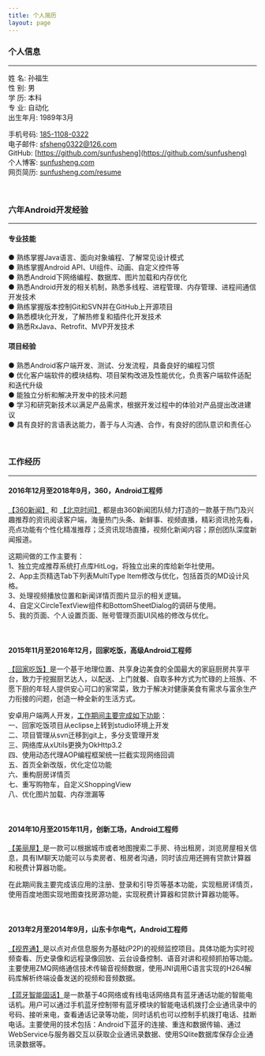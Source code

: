 ```yaml
---
title: 个人简历
layout: page
---
```


### 个人信息  
***

姓 名: 孙福生  
性 别: 男  
学 历: 本科  
专 业: 自动化  
出生年月: 1989年3月  

手机号码: [185-1108-0322]()  
电子邮件: [sfsheng0322@126.com]()  
GitHub: [https://github.com/sunfusheng](https://github.com/sunfusheng)  
个人博客: [sunfusheng.com](http://sunfusheng.com/)  
网页简历: [sunfusheng.com/resume](http://sunfusheng.com/resume/)

<br/>

### 六年Android开发经验  
***

#### 专业技能  

● 熟练掌握Java语言、面向对象编程、了解常见设计模式  
● 熟练掌握Android API、UI组件、动画、自定义控件等  
● 熟悉Android下网络编程、数据库、图⽚加载和内存优化  
● 熟悉Android开发的相关机制，熟悉多线程、进程管理、内存管理、进程间通信开发技术  
● 熟练掌握版本控制Git和SVN并在GitHub上开源项目  
● 熟悉模块化开发，了解热修复和插件化开发技术  
● 熟悉RxJava、Retrofit、MVP开发技术  

#### 项目经验

● 熟悉Android客户端开发、测试、分发流程，具备良好的编程习惯   
● 优化客户端软件的模块结构、项目架构改进及性能优化，负责客户端软件适配和迭代升级  
● 能独立分析和解决开发中的技术问题  
● 学习和研究新技术以满足产品需求，根据开发过程中的体验对产品提出改进建议  
● 具有良好的言语表达能力，善于与人沟通、合作，有良好的团队意识和责任心  

<br/>

### 工作经历  
***  

#### 2016年12月至2018年9月，360，Android工程师

[【360新闻】](http://app.mi.com/details?id=com.so.news.activity) 和 [【北京时间】](http://app.mi.com/details?id=com.btime.bjtime) 都是由360新闻团队倾力打造的一款基于热门及兴趣推荐的资讯阅读客户端，海量热门头条、新鲜事、视频直播，精彩资讯抢先看，亮点功能有个性化精准推荐；泛资讯现场直播，视频化新闻内容；原创团队深度新闻报道。 

这期间做的工作主要有：  
1、独立完成推荐系统打点库HitLog，将独立出来的库给新华社使用。  
2、App主页精选Tab下列表MultiType Item修改与优化，包括首页的MD设计风格。  
3、处理视频播放位置和新闻详情页图片显示的相关逻辑。  
4、自定义CircleTextView组件和BottomSheetDialog的调研与使用。  
5、我的页面、个人设置页面、账号管理页面UI风格的修改与优化。

<br/>

#### 2015年11月至2016年12月，回家吃饭，高级Android工程师
 
[【回家吃饭】](http://www.jiashuangkuaizi.com/)是一个基于地理位置、共享身边美食的全国最大的家庭厨房共享平台，致力于挖掘厨艺达人，以配送、上门就餐、自取多种方式为忙碌的上班族、不愿下厨的年轻人提供安心可口的家常菜，致力于解决对健康美食有需求与富余生产力衔接的问题，创造一种全新的生活方式。

安卓用户端两人开发，[工作期间主要完成如下功能](http://www.jianshu.com/p/329312a93266)：   
一、回家吃饭项目从eclipse上转到studio环境上开发  
二、项目管理从svn迁移到git上，多分支管理开发  
三、网络库从xUtils更换为OkHttp3.2  
四、使用动态代理AOP编程框架统一拦截实现网络回调  
五、首页全新改版，优化定位功能  
六、重构厨房详情页  
七、重写购物车，自定义ShoppingView  
八、优化图片加载、内存泄漏等  

<br/>

#### 2014年10月至2015年11月，创新工场，Android工程师

[【美丽屋】](http://bj.meiliwu.com/)是一款可以根据城市或者地图搜索二手房、待出租房，浏览房屋相关信息，具有IM聊天功能可以与卖房者、租房者沟通，同时该应用还拥有贷款计算器和税费计算器功能。

在此期间我主要完成该应用的注册、登录和引导页等基本功能，实现租房详情页，使用百度地图实现地图查找房源功能，实现税费计算器和贷款计算器功能等。

<br/>

####  2013年2月至2014年9月，山东卡尔电气，Android工程师

[【视界通】](http://www.kaer.cn/pro-836.html)是以点对点信息服务为基础(P2P)的视频监控项目。具体功能为实时视频查看、历史录像和远程录像回放、云台设备控制、语音对讲和视频抓拍等功能。主要使用ZMQ网络通信技术传输音视频数据，使用JNI调用C语言实现的H264解码库解析终端设备发送的视频和音频数据。
 
[【蓝牙智能固话】](http://www.kaer.cn/pro-834.html)是一款基于4G网络或有线电话网络具有蓝牙通话功能的智能电话机。用户可以通过手机蓝牙控制带有蓝牙模块的智能电话机拨打企业通讯录中的号码、接听来电，查看通话记录等功能，同时话机也可以控制手机拨打电话、挂断电话。主要使用的技术包括：Android下蓝牙的连接、重连和数据传输、通过WebService与服务器交互以获取企业通讯录数据、使用SQlite数据库保存企业通讯录数据等。

<br/>




